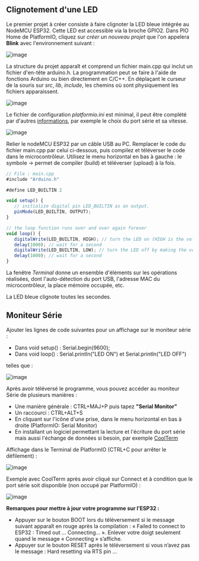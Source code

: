 ## Clignotement d'une LED
Le premier projet à créer consiste à faire clignoter la LED bleue intégrée au NodeMCU ESP32. Cette LED est accessible via la broche GPIO2.
Dans PIO Home de PlatformIO, cliquez sur *créer un nouveau projet* que l'on appelera **Blink** avec l'environnement suivant :

![image](https://user-images.githubusercontent.com/44494044/129606840-9d5abecb-120b-45d4-a21a-8cd879871337.png)

La structure du projet apparaît et comprend un fichier main.cpp qui inclut un fichier d'en-tête arduino.h. La programmation peut se faire à l'aide de fonctions Arduino ou bien directement en C/C++. En déplaçant le curseur de la souris sur *src*, *lib*, *include*, les chemins où sont physiquement les fichiers apparaissent.

![image](https://user-images.githubusercontent.com/44494044/129608080-95bd2d23-cbab-4f1a-bfae-894688d0c3d2.png)

Le fichier de configuration *platformio.ini* est minimal, il peut être complété par d'autres [informations](https://docs.platformio.org/en/latest/projectconf/section_env.html#projectconf-section-env), par exemple le choix du port série et sa vitesse.

![image](https://user-images.githubusercontent.com/44494044/129608268-a71aae94-071e-4ac2-b07b-063fc8d60ac1.png)

Relier le nodeMCU ESP32 par un câble USB au PC. Remplacer le code du fichier main.cpp par celui ci-dessous, puis compilez et téléverser le code dans le microcontrôleur. Utilisez le menu horizontal en bas à gauche : le symbole -> permet de compiler (build) et téléverser (upload) à la fois.

```javascript
// File : main.cpp
#include "Arduino.h"

#define LED_BUILTIN 2

void setup() {
   // initialize digital pin LED_BUILTIN as an output.
   pinMode(LED_BUILTIN, OUTPUT);
}

// the loop function runs over and over again forever
void loop() {
   digitalWrite(LED_BUILTIN, HIGH); // turn the LED on (HIGH is the voltage level)
   delay(1000); // wait for a second
   digitalWrite(LED_BUILTIN, LOW); // turn the LED off by making the voltage LOW
   delay(1000); // wait for a second
}
```

La fenêtre *Terminal* donne un ensemble d'éléments sur les opérations réalisées, dont l'auto-détection du port USB, l'adresse MAC du microcontrôleur, la place mémoire occupée, etc.

La LED bleue clignote toutes les secondes.

## Moniteur Série

Ajouter les lignes de code suivantes pour un affichage sur le moniteur série :
* Dans void setup() : Serial.begin(9600);
* Dans void loop() : Serial.println("LED ON") et Serial.println("LED OFF")

telles que :

![image](https://user-images.githubusercontent.com/44494044/129707376-b99a7d75-e15a-4a20-a2a6-90f89ffd6d16.png)

Après avoir téléversé le programme, vous pouvez accéder au moniteur Série de plusieurs manières :
* Une manière générale : CTRL+MAJ+P puis tapez **"Serial Monitor"**
* Un raccourci : CTRL+ALT+S
* En cliquant sur l'icône d'une prise, dans le menu horizontal en bas à droite (PlatformIO: Serial Monitor)
* En installant un logiciel permettant la lecture et l'écriture du port série mais aussi l'échange de données si besoin, par exemple [CoolTerm](https://coolterm.en.lo4d.com/windows#screenshot_header)

Affichage dans le Terminal de PlatformIO (CTRL+C pour arrêter le défilement) :

![image](https://user-images.githubusercontent.com/44494044/129723807-01d1041f-6c90-4a96-9f2a-ec31e0f1e072.png)

Exemple avec CoolTerm après avoir cliqué sur Connect et à condition que le port série soit disponible (non occupé par PlatformIO) :

![image](https://user-images.githubusercontent.com/44494044/129723114-e365d11e-cac4-40b6-be6a-7520f17f96c4.png)


**Remarques pour mettre à jour votre programme sur l’ESP32 :**

* Appuyer sur le bouton BOOT lors du téléversement si le message suivant apparaît en rouge après la compilation : « Failed to connect to ESP32 : Timed out … Connecting… ». 
Enlever votre doigt seulement quand le message « Connecting » s’affiche.
* Appuyer sur le bouton RESET après le téléversement si vous n’avez pas le message : 
Hard resetting via RTS pin …

 
 

